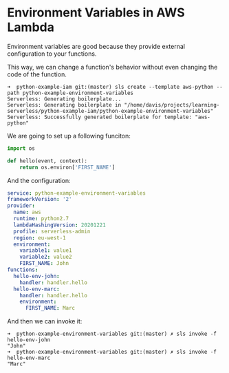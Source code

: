 # Environment Variables in AWS Lambda

Environment variables are good because they provide external configuration to your functions.

This way, we can change a function's behavior without even changing the code of the function.

```console
➜  python-example-iam git:(master) sls create --template aws-python --path python-example-environment-variables
Serverless: Generating boilerplate...
Serverless: Generating boilerplate in "/home/davis/projects/learning-serverless/python-example-iam/python-example-environment-variables"
Serverless: Successfully generated boilerplate for template: "aws-python"
```

We are going to set up a following funciton:

```python
import os

def hello(event, context):
    return os.environ['FIRST_NAME']
```

And the configuration:

```yaml
service: python-example-environment-variables
frameworkVersion: '2'
provider:
  name: aws
  runtime: python2.7
  lambdaHashingVersion: 20201221
  profile: serverless-admin
  region: eu-west-1
  environment:
    variable1: value1
    variable2: value2
    FIRST_NAME: John
functions:
  hello-env-john:
    handler: handler.hello
  hello-env-marc:
    handler: handler.hello
    environment:
      FIRST_NAME: Marc
```

And then we can invoke it:

```console
➜  python-example-environment-variables git:(master) ✗ sls invoke -f hello-env-john
"John"
➜  python-example-environment-variables git:(master) ✗ sls invoke -f hello-env-marc
"Marc"
```